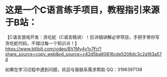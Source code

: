 # 这是一个C语言练手项目，教程指引来源于B站：
【C语言游戏开发：贪吃蛇（C语言精讲）！巨详细讲解必学项目，手把手带你写贪吃蛇代码，不错过每一个知识点！】 https://www.bilibili.com/video/BV1My4y1v7Fr/?share_source=copy_web&vd_source=c42d5ba80816cde5208dc3c2a163a57d

如果在学习过程中遇到问题，欢迎与我联系需求帮助 QQ：3196397138
